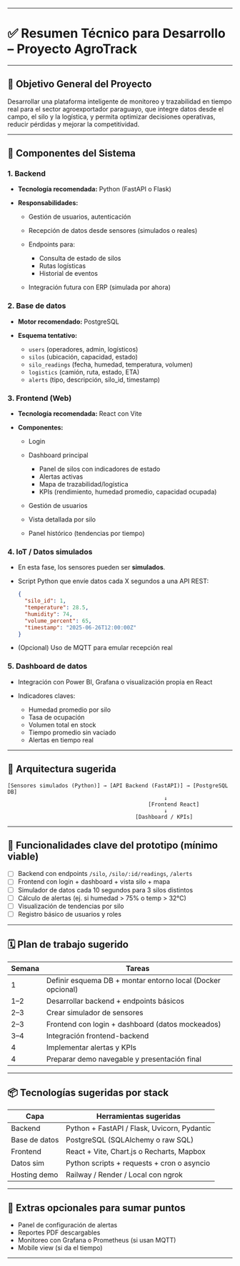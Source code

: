 
---

# ✅ **Resumen Técnico para Desarrollo – Proyecto AgroTrack**

---

## 🧠 **Objetivo General del Proyecto**

Desarrollar una plataforma inteligente de monitoreo y trazabilidad en tiempo real para el sector agroexportador paraguayo, que integre datos desde el campo, el silo y la logística, y permita optimizar decisiones operativas, reducir pérdidas y mejorar la competitividad.

---

## 🧩 **Componentes del Sistema**

### 1. **Backend**

* **Tecnología recomendada:** Python (FastAPI o Flask)
* **Responsabilidades:**

  * Gestión de usuarios, autenticación
  * Recepción de datos desde sensores (simulados o reales)
  * Endpoints para:

    * Consulta de estado de silos
    * Rutas logísticas
    * Historial de eventos
  * Integración futura con ERP (simulada por ahora)

### 2. **Base de datos**

* **Motor recomendado:** PostgreSQL
* **Esquema tentativo:**

  * `users` (operadores, admin, logísticos)
  * `silos` (ubicación, capacidad, estado)
  * `silo_readings` (fecha, humedad, temperatura, volumen)
  * `logistics` (camión, ruta, estado, ETA)
  * `alerts` (tipo, descripción, silo\_id, timestamp)

### 3. **Frontend (Web)**

* **Tecnología recomendada:** React con Vite
* **Componentes:**

  * Login
  * Dashboard principal

    * Panel de silos con indicadores de estado
    * Alertas activas
    * Mapa de trazabilidad/logística
    * KPIs (rendimiento, humedad promedio, capacidad ocupada)
  * Gestión de usuarios
  * Vista detallada por silo
  * Panel histórico (tendencias por tiempo)

### 4. **IoT / Datos simulados**

* En esta fase, los sensores pueden ser **simulados**.
* Script Python que envíe datos cada X segundos a una API REST:

  ```json
  {
    "silo_id": 1,
    "temperature": 28.5,
    "humidity": 74,
    "volume_percent": 65,
    "timestamp": "2025-06-26T12:00:00Z"
  }
  ```
* (Opcional) Uso de MQTT para emular recepción real

### 5. **Dashboard de datos**

* Integración con Power BI, Grafana o visualización propia en React
* Indicadores claves:

  * Humedad promedio por silo
  * Tasa de ocupación
  * Volumen total en stock
  * Tiempo promedio sin vaciado
  * Alertas en tiempo real

---

## 🧱 **Arquitectura sugerida**

```
[Sensores simulados (Python)] → [API Backend (FastAPI)] → [PostgreSQL DB]
                                                 ↓
                                            [Frontend React]
                                                 ↓
                                        [Dashboard / KPIs]
```

---

## 🎯 **Funcionalidades clave del prototipo (mínimo viable)**

* [ ] Backend con endpoints `/silo`, `/silo/:id/readings`, `/alerts`
* [ ] Frontend con login + dashboard + vista silo + mapa
* [ ] Simulador de datos cada 10 segundos para 3 silos distintos
* [ ] Cálculo de alertas (ej. si humedad > 75% o temp > 32°C)
* [ ] Visualización de tendencias por silo
* [ ] Registro básico de usuarios y roles

---

## 🗓 **Plan de trabajo sugerido**

| Semana | Tareas                                                      |
| ------ | ----------------------------------------------------------- |
| 1      | Definir esquema DB + montar entorno local (Docker opcional) |
| 1–2    | Desarrollar backend + endpoints básicos                     |
| 2–3    | Crear simulador de sensores                                 |
| 2–3    | Frontend con login + dashboard (datos mockeados)            |
| 3–4    | Integración frontend-backend                                |
| 4      | Implementar alertas y KPIs                                  |
| 4      | Preparar demo navegable y presentación final                |

---

## 📦 **Tecnologías sugeridas por stack**

| Capa          | Herramientas sugeridas                      |
| ------------- | ------------------------------------------- |
| Backend       | Python + FastAPI / Flask, Uvicorn, Pydantic |
| Base de datos | PostgreSQL (SQLAlchemy o raw SQL)           |
| Frontend      | React + Vite, Chart.js o Recharts, Mapbox   |
| Datos sim     | Python scripts + requests + cron o asyncio  |
| Hosting demo  | Railway / Render / Local con ngrok          |

---

## 🧪 Extras opcionales para sumar puntos

* Panel de configuración de alertas
* Reportes PDF descargables
* Monitoreo con Grafana o Prometheus (si usan MQTT)
* Mobile view (si da el tiempo)

---
